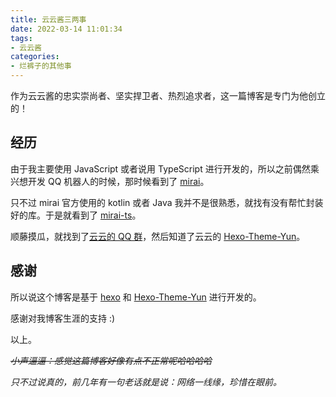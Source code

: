 ```yaml
---
title: 云云酱三两事
date: 2022-03-14 11:01:34
tags:
- 云云酱
categories:
- 烂裤子的其他事
---
```


作为云云酱的忠实崇尚者、坚实捍卫者、热烈追求者，这一篇博客是专门为他创立的！

## 经历

由于我主要使用 JavaScript 或者说用 TypeScript 进行开发的，所以之前偶然乘兴想开发 QQ 机器人的时候，那时候看到了 [mirai](https://github.com/mamoe/mirai)。

只不过 mirai 官方使用的 kotlin 或者 Java 我并不是很熟悉，就找有没有帮忙封装好的库。于是就看到了 [mirai-ts](https://github.com/YunYouJun/mirai-ts)。

顺藤摸瓜，就找到了[云云的 QQ 群](https://qm.qq.com/cgi-bin/qm/qr?k=kZJzggTTCf4SpvEQ8lXWoi5ZjhAx0ILZ&jump_from=webapi)，然后知道了云云的 [Hexo-Theme-Yun](https://yun.yunyoujun.cn/)。

## 感谢

所以说这个博客是基于 [hexo](https://hexo.io/) 和 [Hexo-Theme-Yun](https://yun.yunyoujun.cn/) 进行开发的。

感谢对我博客生涯的支持 :)

以上。

~~*小声逼逼：感觉这篇博客好像有点不正常呢哈哈哈哈*~~

*只不过说真的，前几年有一句老话就是说：网络一线缘，珍惜在眼前。*
